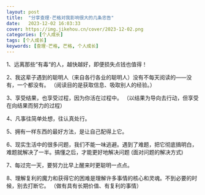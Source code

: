 ```yaml
---
layout: post
title:  "分享查理·芒格对我影响很大的几条忠告"
date:   2023-12-02 16:03:33
cover: https://img.jikehou.cn/cover/2023-12-02.png
categories: [个人成长]
tags: [个人成长]
keywords: [查理·芒格, 芒格, 个人成长]
---
```


1、远离那些“有毒“的人，越快越好，即便损失点钱也值得！

2、我这辈子遇到的聪明人（来自各行各业的聪明人）没有不每天阅读的——没有，一个都没有。
（阅读目的是获取信息、吸取别人的经验。）

3、享受结果，也享受过程，因为你活在过程中。
（以结果为导向去行动，但享受在向结果而努力的过程）

4、凡事往简单处想，往认真处行。

5、拥有一样东西的最好方法，是让自己配得上它。 

6、现实生活中的很多问题，我们不能一味逃避。遇到了难题，把它彻底搞明白，难题就解决了一半。搞懂之后，才能更好地解决问题
(面对问题的解决方式)

7、每过完一天，要努力比早上醒来时更聪明一点点。

8、理解复利的魔力和获得它的困难是理解许多事情的核心和灵魂。不到必要的时候，别去打断它。
（做有具有长期价值、有复利的事情）